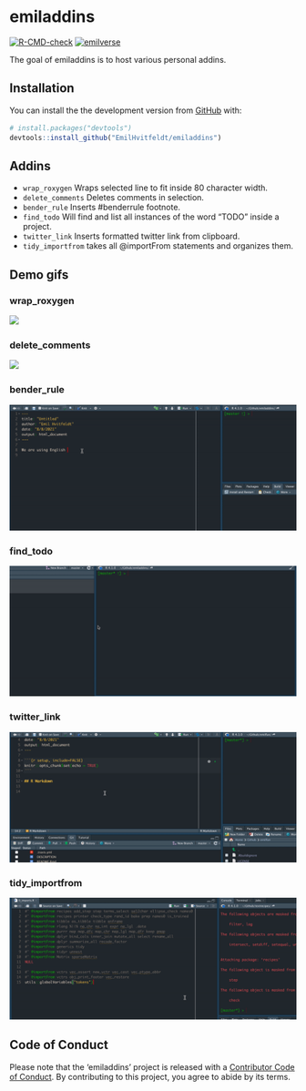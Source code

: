 
<!-- README.md is generated from README.Rmd. Please edit that file -->

# emiladdins

<!-- badges: start -->

[![R-CMD-check](https://github.com/EmilHvitfeldt/ehhaddins/workflows/R-CMD-check/badge.svg)](https://github.com/EmilHvitfeldt/ehhaddins/actions)
[![emilverse](https://img.shields.io/badge/emilverse-packages-blue.svg)](http://github.com/emilhvitfeldt/emilverse)
<!-- badges: end -->

The goal of emiladdins is to host various personal addins.

## Installation

You can install the the development version from
[GitHub](https://github.com/) with:

``` r
# install.packages("devtools")
devtools::install_github("EmilHvitfeldt/emiladdins")
```

## Addins

-   `wrap_roxygen` Wraps selected line to fit inside 80 character width.
-   `delete_comments` Deletes comments in selection.
-   `bender_rule` Inserts #benderrule footnote.
-   `find_todo` Will find and list all instances of the word “TODO”
    inside a project.
-   `twitter_link` Inserts formatted twitter link from clipboard.
-   `tidy_importfrom` takes all @importFrom statements and organizes
    them.

## Demo gifs

### wrap_roxygen

![](gifs/wrap_roxygen.gif)

### delete_comments

![](gifs/delete_comments.gif)

### bender_rule

![](gifs/bender_rule.gif)

### find_todo

![](gifs/find_todo.gif)

### twitter_link

![](gifs/twitter_link.gif)

### tidy_importfrom

![](gifs/tidy_importfrom.gif)

## Code of Conduct

Please note that the ‘emiladdins’ project is released with a
[Contributor Code of Conduct](CODE_OF_CONDUCT.md). By contributing to
this project, you agree to abide by its terms.
